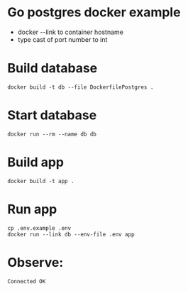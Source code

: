 # Go postgres docker example

- docker --link to container hostname
- type cast of port number to int

# Build database
```
docker build -t db --file DockerfilePostgres .
```

# Start database
```
docker run --rm --name db db
```
# Build app
```
docker build -t app .
```
# Run app
```
cp .env.example .env
docker run --link db --env-file .env app
```

# Observe:

```
Connected OK
```

